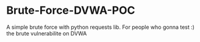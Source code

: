 # Brute-Force-DVWA-POC
A simple brute force with python requests lib. For people who gonna test :) the brute vulnerabilite on DVWA
